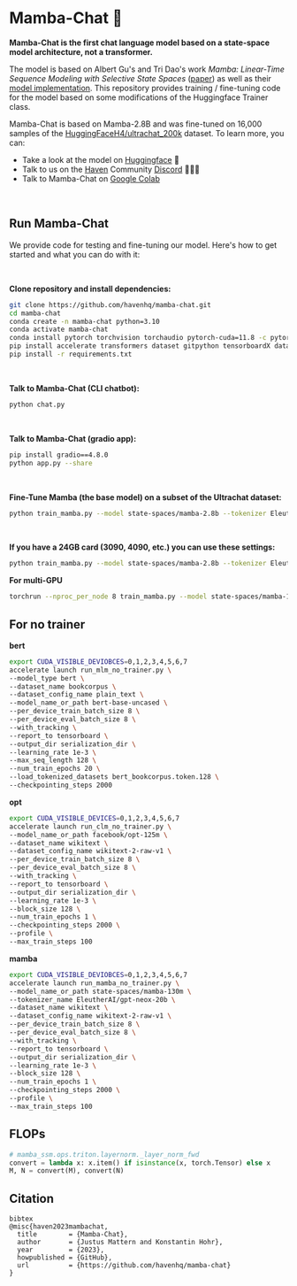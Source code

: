 # Mamba-Chat 🐍

**Mamba-Chat is the first chat language model based on a state-space model architecture, not a transformer.**

The model is based on Albert Gu's and Tri Dao's work *Mamba: Linear-Time Sequence Modeling with Selective State Spaces* ([paper](https://arxiv.org/pdf/2312.00752.pdf)) as well as their [model implementation](https://github.com/state-spaces/mamba). This repository provides training / fine-tuning code for the model based on some modifications of the Huggingface Trainer class.

Mamba-Chat is based on Mamba-2.8B and was fine-tuned on 16,000 samples of the [HuggingFaceH4/ultrachat_200k](https://huggingface.co/datasets/HuggingFaceH4/ultrachat_200k) dataset. To learn more, you can:

- Take a look at the model on [Huggingface](https://huggingface.co/havenhq/mamba-chat) 🤗
- Talk to us on the [Haven](https://haven.run/) Community [Discord](https://discord.com/invite/JDjbfp6q2G) 🧑‍🤝‍🧑
- Talk to Mamba-Chat on [Google Colab](https://colab.research.google.com/drive/1dUlEYnRbgJYg4_kofNpsCddLCh6vltNK?usp=sharing)


<br>

## Run Mamba-Chat

We provide code for testing and fine-tuning our model. Here's how to get started and what you can do with it:

<br>


**Clone repository and install dependencies:**
```bash
git clone https://github.com/havenhq/mamba-chat.git
cd mamba-chat
conda create -n mamba-chat python=3.10
conda activate mamba-chat
conda install pytorch torchvision torchaudio pytorch-cuda=11.8 -c pytorch -c nvidia
pip install accelerate transformers dataset gitpython tensorboardX datasets tensorboard scikit-learn evaluate
pip install -r requirements.txt
```

<br>

**Talk to Mamba-Chat (CLI chatbot):**
```bash
python chat.py
```

<br>

**Talk to Mamba-Chat (gradio app):**
```bash
pip install gradio==4.8.0
python app.py --share
```

<br>

**Fine-Tune Mamba (the base model) on a subset of the Ultrachat dataset:**
```bash
python train_mamba.py --model state-spaces/mamba-2.8b --tokenizer EleutherAI/gpt-neox-20b --learning_rate 5e-5 --batch_size 4 --data_path ./data/ultrachat_small.jsonl --num_epochs 3
```

<br>

**If you have a 24GB card (3090, 4090, etc.) you can use these settings:**
```bash
python train_mamba.py --model state-spaces/mamba-2.8b --tokenizer EleutherAI/gpt-neox-20b --learning_rate 5e-5 --batch_size 1 --gradient_accumulation_steps 4 --optim paged_adamw_8bit --data_path ./data/ultrachat_small.jsonl --num_epochs 3
```

**For multi-GPU**
```bash
torchrun --nproc_per_node 8 train_mamba.py --model state-spaces/mamba-130m --tokenizer EleutherAI/gpt-neox-20b --learning_rate 5e-5 --batch_size 1 --data_path ./data/ultrachat_small.jsonl --num_epochs 3
```

## For no trainer

**bert**
```bash
export CUDA_VISIBLE_DEVIOBCES=0,1,2,3,4,5,6,7
accelerate launch run_mlm_no_trainer.py \
--model_type bert \
--dataset_name bookcorpus \
--dataset_config_name plain_text \
--model_name_or_path bert-base-uncased \
--per_device_train_batch_size 8 \
--per_device_eval_batch_size 8 \
--with_tracking \
--report_to tensorboard \
--output_dir serialization_dir \
--learning_rate 1e-3 \
--max_seq_length 128 \
--num_train_epochs 20 \
--load_tokenized_datasets bert_bookcorpus.token.128 \
--checkpointing_steps 2000
```

**opt**
```bash
export CUDA_VISIBLE_DEVICES=0,1,2,3,4,5,6,7
accelerate launch run_clm_no_trainer.py \
--model_name_or_path facebook/opt-125m \
--dataset_name wikitext \
--dataset_config_name wikitext-2-raw-v1 \
--per_device_train_batch_size 8 \
--per_device_eval_batch_size 8 \
--with_tracking \
--report_to tensorboard \
--output_dir serialization_dir \
--learning_rate 1e-3 \
--block_size 128 \
--num_train_epochs 1 \
--checkpointing_steps 2000 \
--profile \
--max_train_steps 100
```

**mamba**

```bash
export CUDA_VISIBLE_DEVIOBCES=0,1,2,3,4,5,6,7
accelerate launch run_mamba_no_trainer.py \
--model_name_or_path state-spaces/mamba-130m \
--tokenizer_name EleutherAI/gpt-neox-20b \
--dataset_name wikitext \
--dataset_config_name wikitext-2-raw-v1 \
--per_device_train_batch_size 8 \
--per_device_eval_batch_size 8 \
--with_tracking \
--report_to tensorboard \
--output_dir serialization_dir \
--learning_rate 1e-3 \
--block_size 128 \
--num_train_epochs 1 \
--checkpointing_steps 2000 \
--profile \
--max_train_steps 100
```

## FLOPs
```python
# mamba_ssm.ops.triton.layernorm._layer_norm_fwd
convert = lambda x: x.item() if isinstance(x, torch.Tensor) else x
M, N = convert(M), convert(N)
```

## Citation

```
bibtex
@misc{haven2023mambachat,
  title        = {Mamba-Chat},
  author       = {Justus Mattern and Konstantin Hohr},
  year         = {2023},
  howpublished = {GitHub},
  url          = {https://github.com/havenhq/mamba-chat}
}
```
